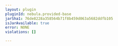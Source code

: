 ```yaml
---
layout: plugin
pluginId: nebula.provided-base
jarSha1: 76de8228a358564b71f8b459d063a5682ddfb105
isJarAvailable: true
error: NONE
violations: []

---
```

